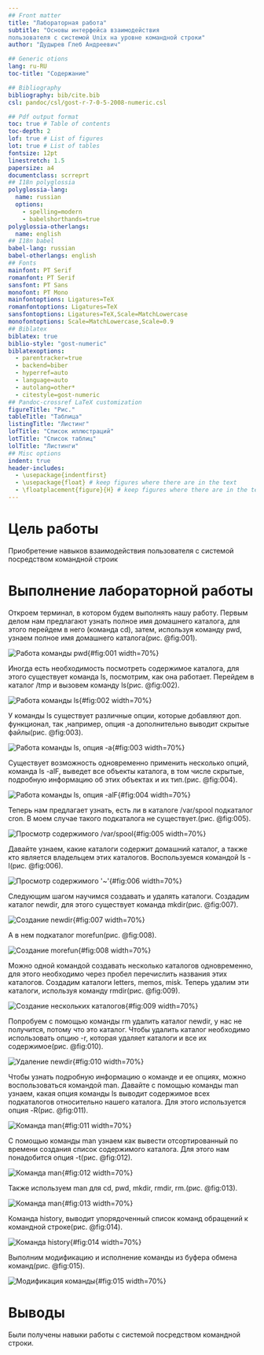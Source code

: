 ```yaml
---
## Front matter
title: "Лабораторная работа"
subtitle: "Основы интерфейса взаимодействия
пользователя с системой Unix на уровне командной строки"
author: "Дудырев Глеб Андреевич"

## Generic otions
lang: ru-RU
toc-title: "Содержание"

## Bibliography
bibliography: bib/cite.bib
csl: pandoc/csl/gost-r-7-0-5-2008-numeric.csl

## Pdf output format
toc: true # Table of contents
toc-depth: 2
lof: true # List of figures
lot: true # List of tables
fontsize: 12pt
linestretch: 1.5
papersize: a4
documentclass: scrreprt
## I18n polyglossia
polyglossia-lang:
  name: russian
  options:
	- spelling=modern
	- babelshorthands=true
polyglossia-otherlangs:
  name: english
## I18n babel
babel-lang: russian
babel-otherlangs: english
## Fonts
mainfont: PT Serif
romanfont: PT Serif
sansfont: PT Sans
monofont: PT Mono
mainfontoptions: Ligatures=TeX
romanfontoptions: Ligatures=TeX
sansfontoptions: Ligatures=TeX,Scale=MatchLowercase
monofontoptions: Scale=MatchLowercase,Scale=0.9
## Biblatex
biblatex: true
biblio-style: "gost-numeric"
biblatexoptions:
  - parentracker=true
  - backend=biber
  - hyperref=auto
  - language=auto
  - autolang=other*
  - citestyle=gost-numeric
## Pandoc-crossref LaTeX customization
figureTitle: "Рис."
tableTitle: "Таблица"
listingTitle: "Листинг"
lofTitle: "Список иллюстраций"
lotTitle: "Список таблиц"
lolTitle: "Листинги"
## Misc options
indent: true
header-includes:
  - \usepackage{indentfirst}
  - \usepackage{float} # keep figures where there are in the text
  - \floatplacement{figure}{H} # keep figures where there are in the text
---
```


# Цель работы

Приобретение навыков взаимодействия пользователя с системой посредством командной строик

# Выполнение лабораторной работы

Откроем терминал, в котором будем выполнять нашу работу.
Первым делом нам предлагают узнать полное имя домашнего каталога, для этого перейдем в него (команда cd),
затем, используя команду pwd, узнаем полное имя домашнего каталога(рис. @fig:001).

![Работа команды pwd](image/1.jpg){#fig:001 width=70%}

Иногда есть необходимость посмотреть содержимое каталога, для этого существует команда ls, посмотрим, как она работает.
Перейдем в каталог /tmp и вызовем команду ls(рис. @fig:002).

![Работа команды ls](image/3.jpg){#fig:002 width=70%}

У команды ls существует различные опции, которые добавляют доп. функционал, так ,например, опция -а дополнительно выводит скрытые файлы(рис. @fig:003).

![Работа команды ls, опция -а](image/2.jpg){#fig:003 width=70%}

Существует возможность одновременно применить несколько опций, команда ls -alF, выведет все объекты каталога, в том числе скрытые, подробную информацию об этих объектах и их тип.(рис. @fig:004).

![Работа команды ls, опция -alF](image/6.jpg){#fig:004 width=70%}

Теперь нам предлагает узнать, есть ли в каталоге /var/spool подкаталог cron. В моем случае такого подкаталога не существует.(рис. @fig:005).

![Просмотр содержимого /var/spool](image/7.jpg){#fig:005 width=70%}

Давайте узнаем, какие каталоги содержит домашний каталог, а также кто является владельцем этих каталогов.
Воспользуемся командой ls -l(рис. @fig:006).

![Просмотр содержимого '~'](image/8.jpg){#fig:006 width=70%}

Следующим шагом научимся создавать и удалять каталоги. Создадим каталог newdir, для этого существует команда mkdir(рис. @fig:007).

![Создание newdir](image/9.jpg){#fig:007 width=70%}

А в нем подкаталог morefun(рис. @fig:008).

![Создание morefun](image/10.jpg){#fig:008 width=70%}

Можно одной командой создавать несколько каталогов одновременно, для этого необходимо через пробел перечислить названия этих каталогов. Создадим каталоги letters, memos, misk. Теперь удалим эти каталоги, используя команду rmdir(рис. @fig:009).

![Создание нескольких каталогов](image/11.jpg){#fig:009 width=70%}

Попробуем с помощью команды rm удалить каталог newdir, у нас не получится, потому что это каталог. Чтобы удалить каталог необходимо использовать опцию -r, которая удаляет каталоги и все их содержимое(рис. @fig:010).

![Удаление newdir](image/12.jpg){#fig:010 width=70%}

Чтобы узнать подробную информацию о команде и ее опциях, можно воспользоваться командой man.
Давайте с помощью команды man узнаем, какая опция команды ls выводит содержимое всех подкаталогов относительно нашего каталога. Для этого используется опция -R(рис. @fig:011).

![Команда man](image/13.jpg){#fig:011 width=70%}

С помощью команды man узнаем как вывести отсортированный по времени создания список содержимого каталога. Для этого нам понадобится опция -t(рис. @fig:012).

![Команда man](image/14.jpg){#fig:012 width=70%}

Также используем man для cd, pwd, mkdir, rmdir, rm.(рис. @fig:013).

![Команда man](image/15.jpg){#fig:013 width=70%}

Команда history, выводит упорядоченный список команд обращений к командной строке(рис. @fig:014).

![Команда history](image/16.jpg){#fig:014 width=70%}

Выполним модификацию и исполнение команды из буфера обмена команд(рис. @fig:015).

![Модификация команды](image/17.jpg){#fig:015 width=70%}

# Выводы

Были получены навыки работы с системой посредством командной строки.


